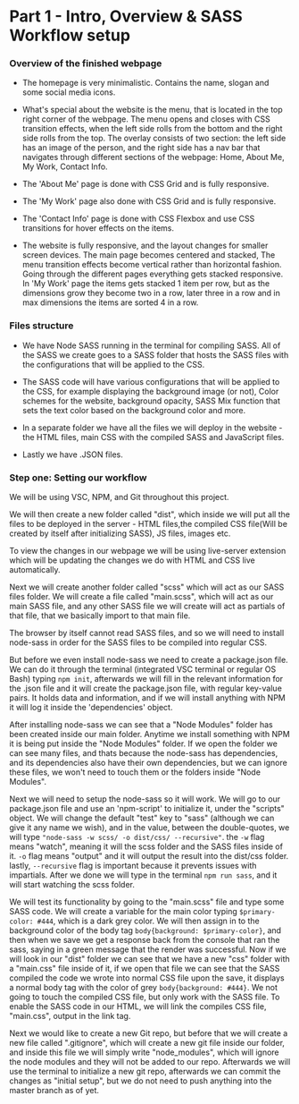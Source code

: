 # Part 1 - Intro, Overview & SASS Workflow setup

### Overview of the finished webpage

- The homepage is very minimalistic. Contains the name, slogan and some social media icons.

- What's special about the website is the menu, that is located in the top right corner of the webpage. The menu opens and closes with CSS transition effects, when the left side rolls from the bottom and the right side rolls from the top. The overlay consists of two section: the left side has an image of the person, and the right side has a nav bar that navigates through different sections of the webpage: Home, About Me, My Work, Contact Info.

- The 'About Me' page is done with CSS Grid and is fully responsive.

- The 'My Work' page also done with CSS Grid and is fully responsive.

- The 'Contact Info' page is done with CSS Flexbox and use CSS transitions for hover effects on the items.

- The website is fully responsive, and the layout changes for smaller screen devices. The main page becomes centered and stacked, The menu transition effects become vertical rather than horizontal fashion. Going through the different pages everything gets stacked responsive. In 'My Work' page the items gets stacked 1 item per row, but as the dimensions grow they become two in a row, later three in a row and in max dimensions the items are sorted 4 in a row.

### Files structure

- We have Node SASS running in the terminal for compiling SASS. All of the SASS we create goes to a SASS folder that hosts the SASS files with the configurations that will be applied to the CSS.

- The SASS code will have various configurations that will be applied to the CSS, for example displaying the background image (or not), Color schemes for the website, background opacity, SASS Mix function that sets the text color based on the background color and more.

- In a separate folder we have all the files we will deploy in the website - the HTML files, main CSS with the compiled SASS and JavaScript files.

- Lastly we have .JSON files.

### Step one: Setting our workflow

We will be using VSC, NPM, and Git throughout this project.

We will then create a new folder called "dist", which inside we will put all the files to be deployed in the server - HTML files,the compiled CSS file(Will be created by itself after initializing SASS), JS files, images etc.

To view the changes in our webpage we will be using live-server extension which will be updating the changes we do with HTML and CSS live automatically.

Next we will create another folder called "scss" which will act as our SASS files folder. We will create a file called "main.scss", which will act as our main SASS file, and any other SASS file we will create will act as partials of that file, that we basically import to that main file.

The browser by itself cannot read SASS files, and so we will need to install node-sass in order for the SASS files to be compiled into regular CSS.

But before we even install node-sass we need to create a package.json file. We can do it through the terminal (integrated VSC terminal or regular OS Bash) typing `npm init`, afterwards we will fill in the relevant information for the .json file and it will create the package.json file, with regular key-value pairs. It holds data and information, and if we will install anything with NPM it will log it inside the 'dependencies' object.

After installing node-sass we can see that a "Node Modules" folder has been created inside our main folder. Anytime we install something with NPM it is being put inside the "Node Modules" folder. If we open the folder we can see many files, and thats because the node-sass has dependencies, and its dependencies also have their own dependencies, but we can ignore these files, we won't need to touch them or the folders inside "Node Modules".

Next we will need to setup the node-sass so it will work. We will go to our package.json file and use an 'npm-script' to initialize it, under the "scripts" object. We will change the default "test" key to "sass" (although we can give it any name we wish), and in the value, between the double-quotes, we will type `"node-sass -w scss/ -o dist/css/ --recursive"`. the `-w` flag means "watch", meaning it will the scss folder and the SASS files inside of it. `-o` flag means "output" and it will output the result into the dist/css folder. lastly, `--recursive` flag is important because it prevents issues with impartials. After we done we will type in the terminal `npm run sass`, and it will start watching the scss folder.

We will test its functionality by going to the "main.scss" file and type some SASS code. We will create a variable for the main color typing `$primary-color: #444`, which is a dark grey color. We will then assign in to the background color of the body tag `body{background: $primary-color}`, and then when we save we get a response back from the console that ran the sass, saying in a green message that the render was successful. Now if we will look in our "dist" folder we can see that we have a new "css" folder with a "main.css" file inside of it, if we open that file we can see that the SASS compiled the code we wrote into normal CSS file upon the save, it displays a normal body tag with the color of grey `body{background: #444}`. We not going to touch the compiled CSS file, but only work with the SASS file. To enable the SASS code in our HTML, we will link the compiles CSS file, "main.css", output in the link tag.

Next we would like to create a new Git repo, but before that we will create a new file called ".gitignore", which will create a new git file inside our folder, and inside this file we will simply write "node_modules", which will ignore the node modules and they will not be added to our repo. Afterwards we will use the terminal to initialize a new git repo, afterwards we can commit the changes as "initial setup", but we do not need to push anything into the master branch as of yet.
